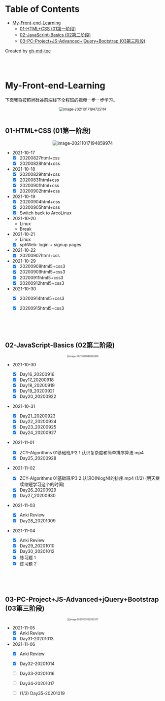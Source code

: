 Table of Contents
=================

* [My-Front-end-Learning](#my-front-end-learning)
   * [01-HTML+CSS (01第一阶段)](#01-htmlcss-01第一阶段)
   * [02-JavaScript-Basics (02第二阶段)](#02-javascript-basics-02第二阶段)
   * [03-PC-Project+JS-Advanced+jQuery+Bootstrap (03第三阶段)](#03-pc-projectjs-advancedjquerybootstrap-03第三阶段)

Created by [gh-md-toc](https://github.com/ekalinin/github-markdown-toc)

<br>

<br>


# My-Front-end-Learning

下面我将按照尚硅谷前端线下全程班的视频一步一步学习。

<div align="center">
	<img src="README.assets/image-20211017194725114.png" alt="image-20211017194725114" style="zoom:80%;" />
</div>
<br>

## 01-HTML+CSS (01第一阶段)

<div align="center">
	<img src="README.assets/image-20211017194859974.png" alt="image-20211017194859974" />
</div>



- 2021-10-17
  - [x] 20200827html+css
  - [x] 20200828html+css
- 2021-10-18
  - [x] 20200829html+css
  - [x] 20200831html+css
  - [x] 20200901html+css
  - [x] 20200902html+css
- 2021-10-19
  - [x] 20200904html+css
  - [x] 20200905html+css
  - [x] Switch back to ArcoLinux
- 2021-10-20
  - Linux
  - Break
- 2021-10-21
  - Linux
  - [x] sphWeb: login + signup pages
- 2021-10-22
  - [x] 20200907html+css
- 2021-10-29
  - [x] 20200908html5+css3
  - [x] 20200909html5+css3
  - [x] 20200911html5+css3
  - [x] 20200912html5+css3
- 2021-10-30
  - [x] 20200914html5+css3
  - [x] 20200915html5+css3


<br>

<br>

<br>

## 02-JavaScript-Basics (02第二阶段)

<div align="center">
	<img src="README.assets/image-20211030060602806.png" alt="image-20211030060602806" style="zoom: 50%;" />
</div>



- 2021-10-30
  - [x] Day16_20200916
  - [x] Day17_20200918
  - [x] Day18_20200919
  - [x] Day19_20200921
  - [x] Day20_20200922
- 2021-10-31
  - [x] Day21_20200923
  - [x] Day22_20200924
  - [x] Day23_20200925
  - [x] Day24_20200927
- 2021-11-01
  - [x] ZCY-Algorithms 01基础班/P2 1.认识复杂度和简单排序算法.mp4
  - [x] Day25_20200928
- 2021-11-02
  - [x] ZCY-Algorithms 01基础班/P3 2.认识O(NlogN)的排序.mp4 (1/2) (明天继续缩短学习这个的时间)
  - [x] Day26_20200929
  - [x] Day27_20200930
- 2021-11-03
  - [x] Anki Review
  - [x] Day28_20201009
- 2021-11-04

  - [x] Anki Review
  - [x] Day29_20201010
  - [x] Day30_20201012
  - [x] 练习题 1
  - [x] 练习题 2

<br>

<br>

<br>

## 03-PC-Project+JS-Advanced+jQuery+Bootstrap (03第三阶段)

<div align="center"><img src="README.assets/image-20211103052930207.png" alt="image-20211103052930207" style="zoom:50%;" /></div>

- 2021-11-05
  - [x] Anki Review
  - [x] Day31-20201013
- 2021-11-06
  - [x] Anki Review
  - [x] Day32-20201014
  - [ ] Day33-20201016
  - [ ] Day34-20201017
  - [ ] (1/3) Day35-20201019

